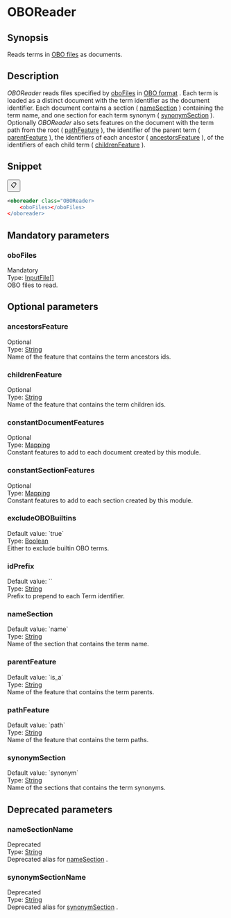 <h1 class="module">OBOReader</h1>

## Synopsis

Reads terms in [OBO files](XXX) as documents.

## Description

 *OBOReader* reads files specified by <a href="#oboFiles" class="param">oboFiles</a> in [OBO format](XXX) . Each term is loaded as a distinct document with the term identifier as the document identifier. Each document contains a section ( <a href="#nameSection" class="param">nameSection</a> ) containing the term name, and one section for each term synonym ( <a href="#synonymSection" class="param">synonymSection</a> ). Optionally *OBOReader* also sets features on the document with the term path from the root ( <a href="#pathFeature" class="param">pathFeature</a> ), the identifier of the parent term ( <a href="#parentFeature" class="param">parentFeature</a> ), the identifiers of each ancestor ( <a href="#ancestorsFeature" class="param">ancestorsFeature</a> ), of the identifiers of each child term ( <a href="#childrenFeature" class="param">childrenFeature</a> ).

## Snippet



<button class="copy-code-button" title="Copy to clipboard" onclick="copy_code(this)">📋</button>
```xml
<oboreader class="OBOReader>
    <oboFiles></oboFiles>
</oboreader>
```

## Mandatory parameters

<h3 id="oboFiles" class="param">oboFiles</h3>

<div class="param-level param-level-mandatory">Mandatory
</div>
<div class="param-type">Type: <a href="../converter/fr.inra.maiage.bibliome.util.files.InputFile%5B%5D" class="converter">InputFile[]</a>
</div>
OBO files to read.

## Optional parameters

<h3 id="ancestorsFeature" class="param">ancestorsFeature</h3>

<div class="param-level param-level-optional">Optional
</div>
<div class="param-type">Type: <a href="../converter/java.lang.String" class="converter">String</a>
</div>
Name of the feature that contains the term ancestors ids.

<h3 id="childrenFeature" class="param">childrenFeature</h3>

<div class="param-level param-level-optional">Optional
</div>
<div class="param-type">Type: <a href="../converter/java.lang.String" class="converter">String</a>
</div>
Name of the feature that contains the term children ids.

<h3 id="constantDocumentFeatures" class="param">constantDocumentFeatures</h3>

<div class="param-level param-level-optional">Optional
</div>
<div class="param-type">Type: <a href="../converter/fr.inra.maiage.bibliome.alvisnlp.core.module.types.Mapping" class="converter">Mapping</a>
</div>
Constant features to add to each document created by this module.

<h3 id="constantSectionFeatures" class="param">constantSectionFeatures</h3>

<div class="param-level param-level-optional">Optional
</div>
<div class="param-type">Type: <a href="../converter/fr.inra.maiage.bibliome.alvisnlp.core.module.types.Mapping" class="converter">Mapping</a>
</div>
Constant features to add to each section created by this module.

<h3 id="excludeOBOBuiltins" class="param">excludeOBOBuiltins</h3>

<div class="param-level param-level-default-value">Default value: `true`
</div>
<div class="param-type">Type: <a href="../converter/java.lang.Boolean" class="converter">Boolean</a>
</div>
Either to exclude builtin OBO terms.

<h3 id="idPrefix" class="param">idPrefix</h3>

<div class="param-level param-level-default-value">Default value: ``
</div>
<div class="param-type">Type: <a href="../converter/java.lang.String" class="converter">String</a>
</div>
Prefix to prepend to each Term identifier.

<h3 id="nameSection" class="param">nameSection</h3>

<div class="param-level param-level-default-value">Default value: `name`
</div>
<div class="param-type">Type: <a href="../converter/java.lang.String" class="converter">String</a>
</div>
Name of the section that contains the term name.

<h3 id="parentFeature" class="param">parentFeature</h3>

<div class="param-level param-level-default-value">Default value: `is_a`
</div>
<div class="param-type">Type: <a href="../converter/java.lang.String" class="converter">String</a>
</div>
Name of the feature that contains the term parents.

<h3 id="pathFeature" class="param">pathFeature</h3>

<div class="param-level param-level-default-value">Default value: `path`
</div>
<div class="param-type">Type: <a href="../converter/java.lang.String" class="converter">String</a>
</div>
Name of the feature that contains the term paths.

<h3 id="synonymSection" class="param">synonymSection</h3>

<div class="param-level param-level-default-value">Default value: `synonym`
</div>
<div class="param-type">Type: <a href="../converter/java.lang.String" class="converter">String</a>
</div>
Name of the sections that contains the term synonyms.

## Deprecated parameters

<h3 id="nameSectionName" class="param">nameSectionName</h3>

<div class="param-level param-level-deprecated">Deprecated
</div>
<div class="param-type">Type: <a href="../converter/java.lang.String" class="converter">String</a>
</div>
Deprecated alias for <a href="#nameSection" class="param">nameSection</a> .

<h3 id="synonymSectionName" class="param">synonymSectionName</h3>

<div class="param-level param-level-deprecated">Deprecated
</div>
<div class="param-type">Type: <a href="../converter/java.lang.String" class="converter">String</a>
</div>
Deprecated alias for <a href="#synonymSection" class="param">synonymSection</a> .

